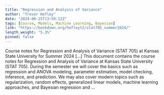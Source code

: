 ```yaml
---
title: "Regression and Analysis of Variance"
author: "Trevor Hefley"
date: "2024-06-25T13:50:12Z"
tags: [Course, Models, Machine Learning, Bayesian]
link: "https://bookdown.org/hefleyt2/stat705_summer2024/"
length_weight: "5.3%"
pinned: false
---
```


Course notes for Regression and Analysis of Variance (STAT 705) at Kansas State University for Summer 2024 [...] This document contains the course notes for Regression and Analysis of Variance at Kansas State University (STAT 705). During the semester we will cover the basics such as regression and ANOVA modeling, parameter estimation, model checking, inference, and prediction. We may also cover modern topics such as regularization, random effects, generalized linear models, machine learning approaches, and Bayesian regression and ...
